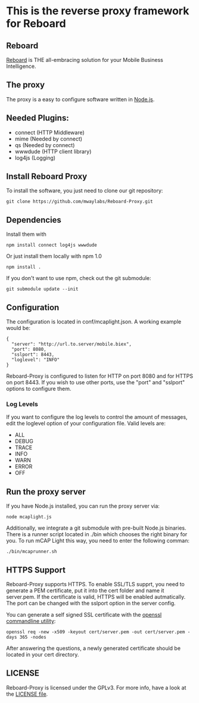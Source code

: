 This is the reverse proxy framework for Reboard
===============================================

Reboard
-------

[Reboard](http://reboard.net/) is THE all-embracing solution for your Mobile Business Intelligence.

The proxy
---------

The proxy is a easy to configure software written in [Node.js](http://nodejs.org).

Needed Plugins:
---------------
  
  * connect (HTTP Middleware)
  * mime (Needed by connect)
  * qs (Needed by connect)
  * wwwdude (HTTP client library)
  * log4js (Logging)

Install Reboard Proxy
---------------------

To install the software, you just need to clone our git repository:

    git clone https://github.com/mwaylabs/Reboard-Proxy.git

Dependencies
------------

Install them with
    
    npm install connect log4js wwwdude
  
Or just install them locally with npm 1.0

    npm install .


If you don't want to use npm, check out the git submodule:

    git submodule update --init

Configuration
-------------

The configuration is located in conf/mcaplight.json. A working example would be:

    {
      "server": "http://url.to.server/mobile.biex",
      "port": 8080,
      "sslport": 8443,
      "loglevel": "INFO"
    }

Reboard-Proxy is configured to listen for HTTP on port 8080 and for HTTPS on port 8443. If you wish to use other ports, use the "port" and "sslport" options to configure them.

### Log Levels

If you want to configure the log levels to control the amount of messages, edit the loglevel option of your configuration file. Valid levels are:

* ALL
* DEBUG
* TRACE
* INFO
* WARN
* ERROR
* OFF

Run the proxy server
--------------------

If you have Node.js installed, you can run the proxy server via:

    node mcaplight.js

Additionally, we integrate a git submodule with pre-built Node.js binaries. There is a runner script located in ./bin which chooses the right binary for you. To run mCAP Light this way, you need to enter the following comman:

    ./bin/mcaprunner.sh

HTTPS Support
-------------

Reboard-Proxy supports HTTPS. To enable SSL/TLS supprt, you need to generate a PEM certificate, put it into the cert folder and name it server.pem. If the certificate is valid, HTTPS will be enabled autmatically. The port can be changed with the sslport option in the server config.

You can generate a self signed SSL certificate with the [openssl commandline utility](http://www.openssl.org/docs/HOWTO/certificates.txt):

    openssl req -new -x509 -keyout cert/server.pem -out cert/server.pem -days 365 -nodes

After answering the questions, a newly generated certificate should be located in your cert directory.


LICENSE
-------

Reboard-Proxy is licensed under the GPLv3. For more info, have a look at the [LICENSE file](https://github.com/mwaylabs/Reboard-Proxy/blob/master/LICENSE).
